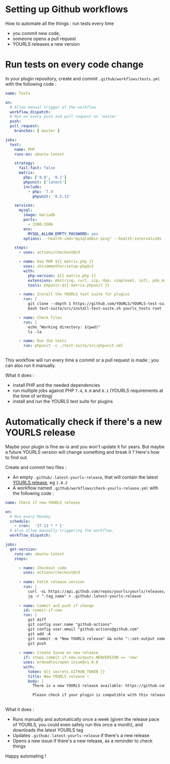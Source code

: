
# Setting up Github workflows

How to automate all the things : run tests every time
* you commit new code,
* someone opens a pull request
* YOURLS releases a new version

# Run tests on every code change

In your plugin repository, create and commit `.github/workflows/tests.yml` with the following code :

```yml
name: Tests

on:
  # Allow manual trigger of the workflow
  workflow_dispatch:
  # Run on every push and pull request on `master`
  push:
  pull_request:
    branches: [ master ]

jobs:
  test:
    name: PHP
    runs-on: ubuntu-latest

    strategy:
      fail-fast: false
      matrix:
        php: ['8.0', '8.1']
        phpunit: ['latest']
        include:
          - php: '7.4'
            phpunit: '8.5.13'

    services:
      mysql:
        image: mariadb
        ports:
          - 3306:3306
        env:
          MYSQL_ALLOW_EMPTY_PASSWORD: yes
        options: --health-cmd="mysqladmin ping" --health-interval=10s --health-timeout=5s --health-retries=3

    steps:
      - uses: actions/checkout@v3

      - name: Use PHP ${{ matrix.php }}
        uses: shivammathur/setup-php@v2
        with:
          php-version: ${{ matrix.php }}
          extensions: mbstring, curl, zip, dom, simplexml, intl, pdo_mysql
          tools: phpunit:${{ matrix.phpunit }}

      - name: Install the YOURLS test suite for plugins
        run: |
          git clone --depth 1 https://github.com/YOURLS/YOURLS-test-suite-for-plugins test-suite
          bash test-suite/src/install-test-suite.sh yourls_tests root '' 127.0.0.1

      - name: Check files
        run: |
          echo "Working directory: $(pwd)"
          ls -la

      - name: Run the tests
        run: phpunit -c ./test-suite/src/phpunit.xml
        
```

This workflow will run every time a commit or a pull request is made ; you can also run it manually.

What it does :
* install PHP and the needed dependencies
* run multiple jobs against PHP `7.4`, `8.0` and `8.1` (YOURLS requirements at the time of writing)
* install and run the YOURLS test suite for plugins

# Automatically check if there's a new YOURLS release

Maybe your plugin is fine as-is and you won't update it for years. But maybe a future YOURLS version will change something and break it ? Here's how to find out.

Create and commit two files :
* An empty `.github/.latest-yourls-release`, that will contain the latest [YOURLS release](https://github.com/YOURLS/YOURLS/releases), eg `1.8.2`
* A workflow named `.github/workflows/check-yourls-release.yml` with the following code :

```yml
name: Check if new YOURLS release

on:
  # Run every Monday
  schedule:
    - cron:  '37 13 * * 1'
  # Also allow manually triggering the workflow.
  workflow_dispatch:

jobs:
  get-version:
    runs-on: ubuntu-latest
    steps:

      - name: Checkout code
        uses: actions/checkout@v3
        
      - name: Fetch release version
        run: |
          curl -sL https://api.github.com/repos/yourls/yourls/releases/latest | \
          jq -r ".tag_name" > .github/.latest-yourls-release
          
      - name: Commit and push if change
        id: commit-if-new
        run: |
          git diff
          git config user.name "github-actions"
          git config user.email "github-actions@github.com"
          git add -A
          git commit -m "New YOURLS release" && echo "::set-output name=NEWVERSION::new"
          git push
          
      - name: Create Issue on new release
        if: steps.commit-if-new.outputs.NEWVERSION == 'new'
        uses: mrdoodles/open-issue@v1.0.0
        with:
          token: ${{ secrets.GITHUB_TOKEN }}
          title: New YOURLS release !
          body: |
            There is a new YOURLS release available: https://github.com/YOURLS/YOURLS/releases

            Please check if your plugin is compatible with this release !
            
```

What it does :
* Runs manually and automatically once a week (given the release pace of YOURLS, you could even safely run this once a month), and downloads the latest YOURLS tag
* Updates `.github/.latest-yourls-release` if there's a new release
* Opens a new issue if there's a new release, as a reminder to check things

Happy automating !
